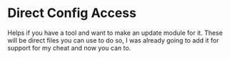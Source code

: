 # Direct Config Access
Helps if you have a tool and want to make an update module for it. These will be direct files you can use to do so, I was already going to add it for support for my cheat and now you can to.
